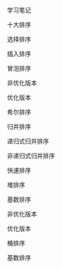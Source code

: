 学习笔记

十大排序

选择排序

插入排序

冒泡排序

非优化版本

优化版本

希尔排序

归并排序

递归式归并排序

非递归式归并排序

快速排序

堆排序

基数排序

非优化版本

优化版本

桶排序

基数排序


